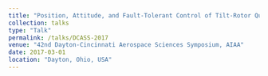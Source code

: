 ```yaml
---
title: "Position, Attitude, and Fault-Tolerant Control of Tilt-Rotor Quadcopter"
collection: talks
type: "Talk"
permalink: /talks/DCASS-2017
venue: "42nd Dayton-Cincinnati Aerospace Sciences Symposium, AIAA"
date: 2017-03-01
location: "Dayton, Ohio, USA"
---
```


